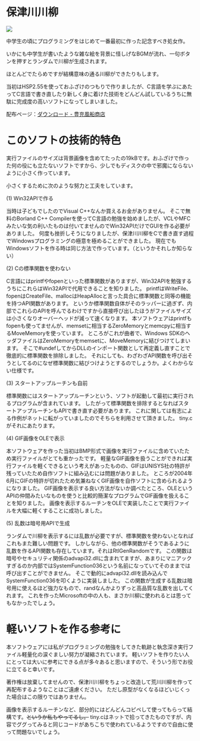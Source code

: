# 保津川川柳
<img src="https://www.hozugawa.net/hjtemp/dl/hozu/hozu23.png" />

中学生の頃にプログラミングをはじめて一番最初に作った記念すべき処女作。

いかにも中学生が書いたような雑な絵を背景に怪しげなBGMが流れ、一句ボタンを押すとランダムで川柳が生成されます。

ほとんどでたらめですが結構意味の通る川柳ができたりもします。

当初はHSP2.55を使っておふざけのつもりで作りましたが、C言語を学ぶにあたってC言語で書き直したり新しく身に着けた技術をどんどん試しているうちに無駄に完成度の高いソフトになってしまいました。

配布ページ：<a href="https://hoju.jp/?mode=f2">ダウンロード - 豊充風船商店</a>

# このソフトの技術的特色
実行ファイルのサイズは背景画像を含めてたったの19kBです。おふざけで作った何の役にも立たないソフトですから、少しでもディスクの中で邪魔にならないように小さく作っています。

小さくするために次のような努力と工夫をしています。

(1) Win32APIで作る

当時は子どもでしたのでVisual C++なんか買えるお金がありません。
そこで無料のBorland C++ Compilerを使ってC言語の勉強を始めましたが、VCLやMFCみたいな気の利いたものは付いてませんのでWin32APIだけでGUIを作る必要がありました。
何度も挫折しそうになりましたが、保津川川柳をCで書き直す過程でWindowsプログラミングの極意を極めることができました。
現在でもWindowsソフトを作る時は同じ方法で作っています。（というかそれしか知らない）

(2) Cの標準関数を使わない

C言語にはprintfやfopenといった標準関数がありますが、Win32APIを勉強するうちにこれらはWin32APIで代用できることを知りました。
printfはWriteFile、fopenはCreateFile、mallocはHeapAllocと言った具合に標準関数と同等の機能を持つAPI関数があります。
というか標準関数自体がそのラッパーに過ぎず、内部でこれらのAPIを呼んでるわけですから直接呼び出したほうがファイルサイズは小さくなりオーバーヘッドが減って速くなります。
本ソフトウェアはprintfもfopenも使ってませんが、memsetに相当するZeroMemoryとmemcpyに相当するMoveMemoryを使っています。
ところがこれが曲者で、Windows SDKのヘッダファイルはZeroMemoryをmemsetに、MoveMemoryに結びつけてしまいます。
そこで#undefしてからDLLのインポート関数として再定義し直すことで徹底的に標準関数を排除しました。
それにしても、わざわざAPI関数を呼び出そうとしてるのになぜ標準関数に結びつけようとするのでしょうか。よくわからない仕様です。

(3) スタートアップルーチンも自前

標準関数にはスタートアップルーチンという、ソフトが起動して最初に実行されるプログラムが含まれています。
したがって標準関数を排除するとなればスタートアップルーチンもAPIで書き直す必要があります。
これに関しては有志による作例がネットに転がっていましたのでそちらを利用させて頂きました。
tiny.cがそれにあたります。

(4) GIF画像をOLEで表示

本ソフトウェアを作った当初はBMP形式で画像を実行ファイルに含めていたため実行ファイルがとても重かったです。
軽量なGIF画像を扱うことができれば実行ファイルを軽くできるという考えがあったものの、GIFはUNISYS社の特許が残っていたため自作ソフトに組み込むには問題がありました。
ところが2004年6月にGIFの特許が切れたため気兼ねなくGIF画像を自作ソフトに含められるようになりました。
GIF画像を表示する良い方法がないか調べたところ、OLEというAPIの仲間みたいなものを使うと比較的簡潔なプログラムでGIF画像を扱えることを知りました。
画像を表示するルーチンをOLEで実装したことで実行ファイルを大幅に軽くすることに成功しました。

(5) 乱数は暗号用APIで生成

ランダムで川柳を表示するには乱数が必要ですが、標準関数を使わないとなればこれもまた難しい問題です。
しかしながら、他の標準関数がそうであるように乱数を作るAPI関数も存在しています。それはRtlGenRandomです。
この関数は暗号やセキュリティ関係のadvapi32.dllに含まれてますが、あまりにマニアックすぎるのか内部ではSystemFunction036という名前になっていてそのままでは呼び出すことができません。
そこで動的にadvapi32.dllを読み込んでSystemFunction036を叩くように実装しました。
この関数が生成する乱数は暗号用に使えるほど強力なもので、randなんかよりずっと高品質な乱数を出してくれます。
これを作ったMicrosoftの中の人も、まさか川柳に使われるとは思ってもなかったでしょう。

# 軽いソフトを作る参考に
本ソフトウェアには私がプログラミングの勉強をしてきた軌跡と執念深き実行ファイル軽量化の涙ぐましい努力が凝縮されています。
軽いソフトを作りたい人にとっては大いに参考にできる点が多々あると思いますので、そういう形でお役に立てると幸いです。

著作権は放棄してませんので、保津川川柳をちょっと改造して荒川川柳を作って再配布するようなことはご遠慮ください。
ただし原型がなくなるほどいじくった場合はこの限りではありません。

画像を表示するルーチンなど、部分的にはどんどんコピペして使ってもらって結構です。<s>というか私もやってるし。</s>
tiny.cはネットで拾ってきたものですが、内容でググってみると同じコードがあちこちで使われているようですので自由に使って問題ないでしょう。
